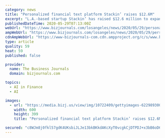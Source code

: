 ```yaml
---
category: news
title: "Personalized financial text platform Stackin’ raises $12.6M"
excerpt: "L.A.-based startup Stackin’ has raised $12.6 million to expand its personalized text message platform aimed at helping young people save money and invest."
publishedDateTime: 2020-05-29T07:13:00Z
webUrl: "https://www.bizjournals.com/losangeles/news/2020/05/29/personalized-financial-platform-stackin-raises-13m.html"
ampWebUrl: "https://www.bizjournals.com/losangeles/news/2020/05/29/personalized-financial-platform-stackin-raises-13m.amp.html"
cdnAmpWebUrl: "https://www-bizjournals-com.cdn.ampproject.org/c/s/www.bizjournals.com/losangeles/news/2020/05/29/personalized-financial-platform-stackin-raises-13m.amp.html"
type: article
quality: 59
heat: 59
published: false

provider:
  name: The Business Journals
  domain: bizjournals.com

topics:
  - AI in Finance
  - AI

images:
  - url: "https://media.bizj.us/view/img/10722409/gettyimages-622989300*600xx5600-3733-0-2.jpg"
    width: 600
    height: 399
    title: "Personalized financial text platform Stackin’ raises $12.6M"

secured: "c8WJm8j0fkl57gdK4UKsbiJLJe13bkBKkdAKcXyT0vcgkCjDTPDJ+x3bB6oD68oDBWus7d0g02PGvPMLo0G20bHdkhqhe+ef939kGPGfMf4On1QOsw32+02KDBUtCREmD7MGl01aygbGQkwV5ZL4vwSsSssXJ3IssFuMctt77Gs5Kz33X2TTxw9JRGxO16ZCkID3RdaLlpAec7p3lFtNRYZ/YtaXl2n7o3Kvn+1DcjtOABXOO9TFzcOxLjUiS2gPRdf/sNlgytuBNu/54cOryNq9MYN/JCFEUZfDeIWoN/ktV+nINDGOfEFUAzc+dznq;ec+60XaLV+SPPiuprHQM4Q=="
---
```


